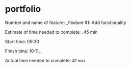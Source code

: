 # portfolio


Number and name of feature: _Feature #1: Add functionality

Estimate of time needed to complete: _45 min

Start time: 09:30

Finish time: 10:11_

Actual time needed to complete: _41 min_

